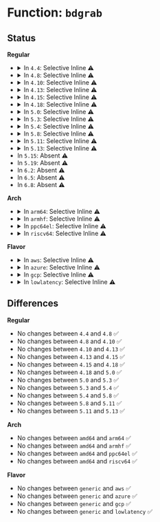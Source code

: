 # Function: <code>bdgrab</code>

## Status
<b>Regular</b>
<ul>
<li>
<details>
<summary>In <code>4.4</code>: Selective Inline ⚠️</summary>

```c
struct block_device *bdgrab(struct block_device *bdev);
```

**Collision:** Unique Global

**Inline:** Selective

**Transformation:** False

**Instances:**

```
In fs/block_dev.c (ffffffff81247cb0)
Location: fs/block_dev.c:666
Inline: True
Inline callers:
  - fs/block_dev.c:blkdev_get
Direct callers:
  - mm/swapfile.c:swap_type_of
  - mm/swapfile.c:swap_type_of
  - mm/swapfile.c:SyS_swapon
  - block/ioctl.c:blkdev_ioctl
  - drivers/block/loop.c:lo_ioctl
```
**Symbols:**

```
ffffffff81247cb0-ffffffff81247ccc: bdgrab (STB_GLOBAL)
```
</details>
</li>
<li>
<details>
<summary>In <code>4.8</code>: Selective Inline ⚠️</summary>

```c
struct block_device *bdgrab(struct block_device *bdev);
```

**Collision:** Unique Global

**Inline:** Selective

**Transformation:** False

**Instances:**

```
In fs/block_dev.c (ffffffff81271cf1)
Location: fs/block_dev.c:744
Inline: True
Inline callers:
  - fs/block_dev.c:blkdev_get
Direct callers:
  - mm/swapfile.c:SyS_swapon
  - mm/swapfile.c:swap_type_of
  - mm/swapfile.c:swap_type_of
  - block/ioctl.c:blkdev_ioctl
  - drivers/block/loop.c:lo_ioctl
  - drivers/md/dm.c:dm_grab_bdev_for_ioctl
```
**Symbols:**

```
ffffffff81270500-ffffffff8127051c: bdgrab (STB_GLOBAL)
```
</details>
</li>
<li>
<details>
<summary>In <code>4.10</code>: Selective Inline ⚠️</summary>

```c
struct block_device *bdgrab(struct block_device *bdev);
```

**Collision:** Unique Global

**Inline:** Selective

**Transformation:** False

**Instances:**

```
In fs/block_dev.c (ffffffff8128534c)
Location: fs/block_dev.c:996
Inline: True
Inline callers:
  - fs/block_dev.c:blkdev_get
Direct callers:
  - mm/swapfile.c:SyS_swapon
  - mm/swapfile.c:swap_type_of
  - mm/swapfile.c:swap_type_of
  - block/ioctl.c:blkdev_ioctl
  - drivers/block/loop.c:lo_ioctl
  - drivers/md/dm.c:dm_grab_bdev_for_ioctl
```
**Symbols:**

```
ffffffff81283cd0-ffffffff81283cec: bdgrab (STB_GLOBAL)
```
</details>
</li>
<li>
<details>
<summary>In <code>4.13</code>: Selective Inline ⚠️</summary>

```c
struct block_device *bdgrab(struct block_device *bdev);
```

**Collision:** Unique Global

**Inline:** Selective

**Transformation:** False

**Instances:**

```
In fs/block_dev.c (ffffffff81292888)
Location: fs/block_dev.c:912
Inline: True
Inline callers:
  - fs/block_dev.c:blkdev_get
  - fs/block_dev.c:bd_acquire
  - fs/block_dev.c:bd_acquire
Direct callers:
  - mm/swapfile.c:SyS_swapon
  - mm/swapfile.c:swap_type_of
  - mm/swapfile.c:swap_type_of
  - block/ioctl.c:blkdev_ioctl
  - drivers/block/loop.c:lo_ioctl
  - drivers/md/dm.c:dm_grab_bdev_for_ioctl
```
**Symbols:**

```
ffffffff812913d0-ffffffff812913ec: bdgrab (STB_GLOBAL)
```
</details>
</li>
<li>
<details>
<summary>In <code>4.15</code>: Selective Inline ⚠️</summary>

```c
struct block_device *bdgrab(struct block_device *bdev);
```

**Collision:** Unique Global

**Inline:** Selective

**Transformation:** False

**Instances:**

```
In fs/block_dev.c (ffffffff812b569a)
Location: fs/block_dev.c:902
Inline: True
Inline callers:
  - fs/block_dev.c:blkdev_get
  - fs/block_dev.c:bd_acquire
  - fs/block_dev.c:bd_acquire
Direct callers:
  - mm/swapfile.c:SYSC_swapon
  - mm/swapfile.c:swap_type_of
  - mm/swapfile.c:swap_type_of
  - block/ioctl.c:blkdev_ioctl
  - drivers/block/loop.c:lo_ioctl
  - drivers/md/dm.c:dm_grab_bdev_for_ioctl
```
**Symbols:**

```
ffffffff812b4120-ffffffff812b413c: bdgrab (STB_GLOBAL)
```
</details>
</li>
<li>
<details>
<summary>In <code>4.18</code>: Selective Inline ⚠️</summary>

```c
struct block_device *bdgrab(struct block_device *bdev);
```

**Collision:** Unique Global

**Inline:** Selective

**Transformation:** False

**Instances:**

```
In fs/block_dev.c (ffffffff812dd50c)
Location: fs/block_dev.c:903
Inline: True
Inline callers:
  - fs/block_dev.c:blkdev_get
Direct callers:
  - mm/swapfile.c:__do_sys_swapon
  - mm/swapfile.c:swap_type_of
  - mm/swapfile.c:swap_type_of
  - block/ioctl.c:blkdev_ioctl
  - drivers/block/loop.c:lo_ioctl
```
**Symbols:**

```
ffffffff812db740-ffffffff812db75c: bdgrab (STB_GLOBAL)
```
</details>
</li>
<li>
<details>
<summary>In <code>5.0</code>: Selective Inline ⚠️</summary>

```c
struct block_device *bdgrab(struct block_device *bdev);
```

**Collision:** Unique Global

**Inline:** Selective

**Transformation:** False

**Instances:**

```
In fs/block_dev.c (ffffffff812f2aec)
Location: fs/block_dev.c:942
Inline: True
Inline callers:
  - fs/block_dev.c:blkdev_get
Direct callers:
  - mm/swapfile.c:__do_sys_swapon
  - mm/swapfile.c:swap_type_of
  - mm/swapfile.c:swap_type_of
  - block/ioctl.c:blkdev_ioctl
  - drivers/block/loop.c:lo_ioctl
  - drivers/block/loop.c:lo_ioctl
```
**Symbols:**

```
ffffffff812f0d40-ffffffff812f0d5c: bdgrab (STB_GLOBAL)
```
</details>
</li>
<li>
<details>
<summary>In <code>5.3</code>: Selective Inline ⚠️</summary>

```c
struct block_device *bdgrab(struct block_device *bdev);
```

**Collision:** Unique Global

**Inline:** Selective

**Transformation:** False

**Instances:**

```
In fs/block_dev.c (ffffffff81314534)
Location: fs/block_dev.c:939
Inline: True
Inline callers:
  - fs/block_dev.c:bd_start_claiming
Direct callers:
  - mm/swapfile.c:__do_sys_swapon
  - mm/swapfile.c:swap_type_of
  - mm/swapfile.c:swap_type_of
  - block/ioctl.c:blkdev_ioctl
  - drivers/block/loop.c:loop_set_fd
  - drivers/block/loop.c:loop_set_fd
```
**Symbols:**

```
ffffffff81312c40-ffffffff81312c5e: bdgrab (STB_GLOBAL)
```
</details>
</li>
<li>
<details>
<summary>In <code>5.4</code>: Selective Inline ⚠️</summary>

```c
struct block_device *bdgrab(struct block_device *bdev);
```

**Collision:** Unique Global

**Inline:** Selective

**Transformation:** False

**Instances:**

```
In fs/block_dev.c (ffffffff81326ea4)
Location: fs/block_dev.c:939
Inline: True
Inline callers:
  - fs/block_dev.c:bd_start_claiming
Direct callers:
  - mm/swapfile.c:__do_sys_swapon
  - mm/swapfile.c:swap_type_of
  - mm/swapfile.c:swap_type_of
  - block/ioctl.c:blkdev_ioctl
  - drivers/block/loop.c:loop_set_fd
  - drivers/block/loop.c:loop_set_fd
```
**Symbols:**

```
ffffffff81325b80-ffffffff81325b9e: bdgrab (STB_GLOBAL)
```
</details>
</li>
<li>
<details>
<summary>In <code>5.8</code>: Selective Inline ⚠️</summary>

```c
struct block_device *bdgrab(struct block_device *bdev);
```

**Collision:** Unique Global

**Inline:** Selective

**Transformation:** False

**Instances:**

```
In fs/block_dev.c (ffffffff81361334)
Location: fs/block_dev.c:920
Inline: True
Inline callers:
  - fs/block_dev.c:bd_start_claiming
  - fs/block_dev.c:bd_acquire
  - fs/block_dev.c:bd_acquire
Direct callers:
  - mm/swapfile.c:__do_sys_swapon
  - mm/swapfile.c:swap_type_of
  - mm/swapfile.c:swap_type_of
  - block/ioctl.c:blkdev_bszset
  - drivers/block/loop.c:loop_configure
  - drivers/block/loop.c:loop_configure
```
**Symbols:**

```
ffffffff8135ef40-ffffffff8135ef60: bdgrab (STB_GLOBAL)
```
</details>
</li>
<li>
<details>
<summary>In <code>5.11</code>: Selective Inline ⚠️</summary>

```c
struct block_device *bdgrab(struct block_device *bdev);
```

**Collision:** Unique Global

**Inline:** Selective

**Transformation:** False

**Instances:**

```
In fs/block_dev.c (ffffffff8136dde1)
Location: fs/block_dev.c:936
Inline: True
Inline callers:
  - fs/block_dev.c:__blkdev_get
Direct callers:
  - block/genhd.c:blk_lookup_devt
  - block/genhd.c:disk_part_iter_next
  - drivers/block/loop.c:loop_configure
  - drivers/block/loop.c:loop_configure
  - drivers/block/xen-blkfront.c:blkfront_remove
  - drivers/block/xen-blkfront.c:blkfront_closing
```
**Symbols:**

```
ffffffff8136c720-ffffffff8136c74c: bdgrab (STB_GLOBAL)
```
</details>
</li>
<li>
<details>
<summary>In <code>5.13</code>: Selective Inline ⚠️</summary>

```c
struct block_device *bdgrab(struct block_device *bdev);
```

**Collision:** Unique Global

**Inline:** Selective

**Transformation:** False

**Instances:**

```
In fs/block_dev.c (ffffffff813747eb)
Location: fs/block_dev.c:942
Inline: True
Inline callers:
  - fs/block_dev.c:__blkdev_get
Direct callers:
  - block/genhd.c:blk_lookup_devt
  - block/partitions/core.c:blk_drop_partitions
  - drivers/block/loop.c:loop_configure
  - drivers/block/loop.c:loop_configure
  - drivers/block/xen-blkfront.c:blkfront_remove
  - drivers/block/xen-blkfront.c:blkback_changed
```
**Symbols:**

```
ffffffff81373050-ffffffff8137307c: bdgrab (STB_GLOBAL)
```
</details>
</li>
<li>
In <code>5.15</code>: Absent ⚠️
</li>
<li>
In <code>5.19</code>: Absent ⚠️
</li>
<li>
In <code>6.2</code>: Absent ⚠️
</li>
<li>
In <code>6.5</code>: Absent ⚠️
</li>
<li>
In <code>6.8</code>: Absent ⚠️
</li>
</ul>
<b>Arch</b>
<ul>
<li>
<details>
<summary>In <code>arm64</code>: Selective Inline ⚠️</summary>

```c
struct block_device *bdgrab(struct block_device *bdev);
```

**Collision:** Unique Global

**Inline:** Selective

**Transformation:** False

**Instances:**

```
In fs/block_dev.c (ffff8000103e1628)
Location: fs/block_dev.c:939
Inline: True
Inline callers:
  - fs/block_dev.c:bd_start_claiming
  - fs/block_dev.c:bd_acquire
  - fs/block_dev.c:bd_acquire
Direct callers:
  - mm/swapfile.c:__do_sys_swapon
  - block/ioctl.c:blkdev_ioctl
  - drivers/block/loop.c:loop_set_fd
  - drivers/block/loop.c:loop_set_fd
```
**Symbols:**

```
ffff8000103dfcf8-ffff8000103dfd28: bdgrab (STB_GLOBAL)
```
</details>
</li>
<li>
<details>
<summary>In <code>armhf</code>: Selective Inline ⚠️</summary>

```c
struct block_device *bdgrab(struct block_device *bdev);
```

**Collision:** Unique Global

**Inline:** Selective

**Transformation:** False

**Instances:**

```
In fs/block_dev.c (c05b9ad8)
Location: fs/block_dev.c:939
Inline: True
Inline callers:
  - fs/block_dev.c:bd_start_claiming
  - fs/block_dev.c:bd_acquire
  - fs/block_dev.c:bd_acquire
Direct callers:
  - mm/swapfile.c:__do_sys_swapon
  - mm/swapfile.c:swap_type_of
  - mm/swapfile.c:swap_type_of
  - block/ioctl.c:blkdev_ioctl
  - drivers/block/loop.c:loop_set_fd
  - drivers/block/loop.c:loop_set_fd
```
**Symbols:**

```
c05b8740-c05b8768: bdgrab (STB_GLOBAL)
```
</details>
</li>
<li>
<details>
<summary>In <code>ppc64el</code>: Selective Inline ⚠️</summary>

```c
struct block_device *bdgrab(struct block_device *bdev);
```

**Collision:** Unique Global

**Inline:** Selective

**Transformation:** False

**Instances:**

```
In fs/block_dev.c (c0000000004e759c)
Location: fs/block_dev.c:939
Inline: True
Inline callers:
  - fs/block_dev.c:bd_start_claiming
  - fs/block_dev.c:bd_acquire
  - fs/block_dev.c:bd_acquire
Direct callers:
  - mm/swapfile.c:__do_sys_swapon
  - block/ioctl.c:blkdev_ioctl
  - drivers/block/loop.c:loop_set_fd
  - drivers/block/loop.c:loop_set_fd
```
**Symbols:**

```
c0000000004e5200-c0000000004e5248: bdgrab (STB_GLOBAL)
```
</details>
</li>
<li>
<details>
<summary>In <code>riscv64</code>: Selective Inline ⚠️</summary>

```c
struct block_device *bdgrab(struct block_device *bdev);
```

**Collision:** Unique Global

**Inline:** Selective

**Transformation:** False

**Instances:**

```
In fs/block_dev.c (ffffffe000298290)
Location: fs/block_dev.c:939
Inline: True
Inline callers:
  - fs/block_dev.c:bd_start_claiming
Direct callers:
  - mm/swapfile.c:__do_sys_swapon
  - block/ioctl.c:blkdev_ioctl
  - drivers/block/loop.c:loop_set_fd
  - drivers/block/loop.c:loop_set_fd
```
**Symbols:**

```
ffffffe000296bb0-ffffffe000296bdc: bdgrab (STB_GLOBAL)
```
</details>
</li>
</ul>
<b>Flavor</b>
<ul>
<li>
<details>
<summary>In <code>aws</code>: Selective Inline ⚠️</summary>

```c
struct block_device *bdgrab(struct block_device *bdev);
```

**Collision:** Unique Global

**Inline:** Selective

**Transformation:** False

**Instances:**

```
In fs/block_dev.c (ffffffff8131f484)
Location: fs/block_dev.c:939
Inline: True
Inline callers:
  - fs/block_dev.c:bd_start_claiming
Direct callers:
  - mm/swapfile.c:__do_sys_swapon
  - mm/swapfile.c:swap_type_of
  - mm/swapfile.c:swap_type_of
  - block/ioctl.c:blkdev_ioctl
  - drivers/block/loop.c:loop_set_fd
  - drivers/block/loop.c:loop_set_fd
```
**Symbols:**

```
ffffffff8131e160-ffffffff8131e17e: bdgrab (STB_GLOBAL)
```
</details>
</li>
<li>
<details>
<summary>In <code>azure</code>: Selective Inline ⚠️</summary>

```c
struct block_device *bdgrab(struct block_device *bdev);
```

**Collision:** Unique Global

**Inline:** Selective

**Transformation:** False

**Instances:**

```
In fs/block_dev.c (ffffffff81310024)
Location: fs/block_dev.c:939
Inline: True
Inline callers:
  - fs/block_dev.c:bd_start_claiming
Direct callers:
  - mm/swapfile.c:__do_sys_swapon
  - mm/swapfile.c:swap_type_of
  - mm/swapfile.c:swap_type_of
  - block/ioctl.c:blkdev_ioctl
  - drivers/block/loop.c:loop_set_fd
  - drivers/block/loop.c:loop_set_fd
```
**Symbols:**

```
ffffffff8130ed00-ffffffff8130ed1e: bdgrab (STB_GLOBAL)
```
</details>
</li>
<li>
<details>
<summary>In <code>gcp</code>: Selective Inline ⚠️</summary>

```c
struct block_device *bdgrab(struct block_device *bdev);
```

**Collision:** Unique Global

**Inline:** Selective

**Transformation:** False

**Instances:**

```
In fs/block_dev.c (ffffffff8131cf54)
Location: fs/block_dev.c:939
Inline: True
Inline callers:
  - fs/block_dev.c:bd_start_claiming
Direct callers:
  - mm/swapfile.c:__do_sys_swapon
  - mm/swapfile.c:swap_type_of
  - mm/swapfile.c:swap_type_of
  - block/ioctl.c:blkdev_ioctl
  - drivers/block/loop.c:loop_set_fd
  - drivers/block/loop.c:loop_set_fd
```
**Symbols:**

```
ffffffff8131bc30-ffffffff8131bc4e: bdgrab (STB_GLOBAL)
```
</details>
</li>
<li>
<details>
<summary>In <code>lowlatency</code>: Selective Inline ⚠️</summary>

```c
struct block_device *bdgrab(struct block_device *bdev);
```

**Collision:** Unique Global

**Inline:** Selective

**Transformation:** False

**Instances:**

```
In fs/block_dev.c (ffffffff8132ec3f)
Location: fs/block_dev.c:939
Inline: True
Inline callers:
  - fs/block_dev.c:bd_start_claiming
Direct callers:
  - mm/swapfile.c:__do_sys_swapon
  - mm/swapfile.c:swap_type_of
  - mm/swapfile.c:swap_type_of
  - block/ioctl.c:blkdev_ioctl
  - drivers/block/loop.c:loop_set_fd
  - drivers/block/loop.c:loop_set_fd
```
**Symbols:**

```
ffffffff8132da10-ffffffff8132da2e: bdgrab (STB_GLOBAL)
```
</details>
</li>
</ul>

## Differences
<b>Regular</b>
<ul>
<li>
No changes between <code>4.4</code> and <code>4.8</code> ✅
</li>
<li>
No changes between <code>4.8</code> and <code>4.10</code> ✅
</li>
<li>
No changes between <code>4.10</code> and <code>4.13</code> ✅
</li>
<li>
No changes between <code>4.13</code> and <code>4.15</code> ✅
</li>
<li>
No changes between <code>4.15</code> and <code>4.18</code> ✅
</li>
<li>
No changes between <code>4.18</code> and <code>5.0</code> ✅
</li>
<li>
No changes between <code>5.0</code> and <code>5.3</code> ✅
</li>
<li>
No changes between <code>5.3</code> and <code>5.4</code> ✅
</li>
<li>
No changes between <code>5.4</code> and <code>5.8</code> ✅
</li>
<li>
No changes between <code>5.8</code> and <code>5.11</code> ✅
</li>
<li>
No changes between <code>5.11</code> and <code>5.13</code> ✅
</li>
</ul>
<b>Arch</b>
<ul>
<li>
No changes between <code>amd64</code> and <code>arm64</code> ✅
</li>
<li>
No changes between <code>amd64</code> and <code>armhf</code> ✅
</li>
<li>
No changes between <code>amd64</code> and <code>ppc64el</code> ✅
</li>
<li>
No changes between <code>amd64</code> and <code>riscv64</code> ✅
</li>
</ul>
<b>Flavor</b>
<ul>
<li>
No changes between <code>generic</code> and <code>aws</code> ✅
</li>
<li>
No changes between <code>generic</code> and <code>azure</code> ✅
</li>
<li>
No changes between <code>generic</code> and <code>gcp</code> ✅
</li>
<li>
No changes between <code>generic</code> and <code>lowlatency</code> ✅
</li>
</ul>
